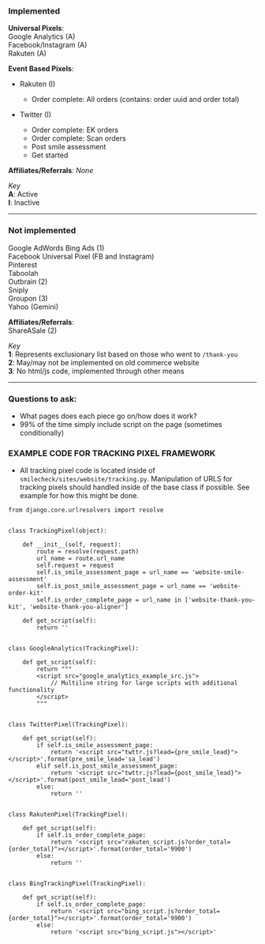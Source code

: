 

### Implemented 

**Universal Pixels**:  
Google Analytics (A)  
Facebook/Instagram (A)  
Rakuten (A)  

**Event Based Pixels**:  

- Rakuten (I)
	- Order complete: All orders (contains: order uuid and order total)

- Twitter (I)
	- Order complete: EK orders
	- Order complete: Scan orders
	- Post smile assessment
	- Get started
 
**Affiliates/Referrals**:
*None*
 
*Key*  
**A**: Active  
**I**: Inactive  

----

### Not implemented

Google AdWords
Bing Ads (1)  
Facebook Universal Pixel (FB and Instagram)  
Pinterest  
Taboolah  
Outbrain (2)  
Sniply  
Groupon (3)  
Yahoo (Gemini)  

**Affiliates/Referrals**:  
ShareASale (2)  

*Key*  
**1**: Represents exclusionary list based on those who went to `/thank-you`  
**2**: May/may not be implemented on old commerce website  
**3**: No html/js code, implemented through other means  


----

### Questions to ask:

* What pages does each piece go on/how does it work?
* 99% of the time simply include script on the page (sometimes conditionally)

### EXAMPLE CODE FOR TRACKING PIXEL FRAMEWORK
- All tracking pixel code is located inside of `smilecheck/sites/website/tracking.py`. Manipulation of URLS for tracking pixels should handled inside of the base class if possible. See example for how this might be done.

```
from django.core.urlresolvers import resolve


class TrackingPixel(object):

    def __init__(self, request):
        route = resolve(request.path)
        url_name = route.url_name
        self.request = request
        self.is_smile_assessment_page = url_name == 'website-smile-assessment'
        self.is_post_smile_assessment_page = url_name == 'website-order-kit'
        self.is_order_complete_page = url_name in ['website-thank-you-kit', 'website-thank-you-aligner']

    def get_script(self):
        return ''


class GoogleAnalytics(TrackingPixel):

    def get_script(self):
        return """
        <script src="google_analytics_example_src.js">
            // Multiline string for large scripts with additional functionality
        </script>
        """


class TwitterPixel(TrackingPixel):

    def get_script(self):
        if self.is_smile_assessment_page:
            return '<script src="twttr.js?lead={pre_smile_lead}"></script>'.format(pre_smile_lead='sa_lead')
        elif self.is_post_smile_assessment_page:
            return '<script src="twttr.js?lead={post_smile_lead}"></script>'.format(post_smile_lead='post_lead')
        else:
            return ''


class RakutenPixel(TrackingPixel):

    def get_script(self):
        if self.is_order_complete_page:
            return '<script src="rakuten_script.js?order_total={order_total}"></script>'.format(order_total='9900')
        else:
            return ''


class BingTrackingPixel(TrackingPixel):

    def get_script(self):
        if self.is_order_complete_page:
            return '<script src="bing_script.js?order_total={order_total}"></script>'.format(order_total='9900')
        else:
            return '<script src="bing_script.js"></script>'

```